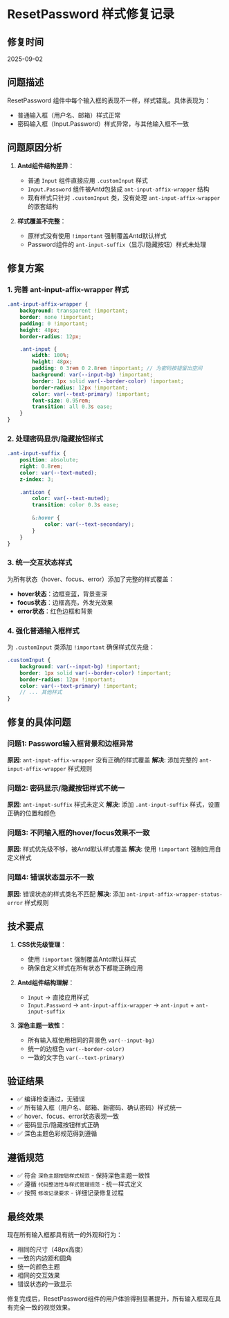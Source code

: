 # ResetPassword 样式修复记录

## 修复时间
2025-09-02

## 问题描述
ResetPassword 组件中每个输入框的表现不一样，样式错乱。具体表现为：
- 普通输入框（用户名、邮箱）样式正常
- 密码输入框（Input.Password）样式异常，与其他输入框不一致

## 问题原因分析
1. **Antd组件结构差异**：
   - 普通 `Input` 组件直接应用 `.customInput` 样式
   - `Input.Password` 组件被Antd包装成 `ant-input-affix-wrapper` 结构
   - 现有样式只针对 `.customInput` 类，没有处理 `ant-input-affix-wrapper` 的嵌套结构

2. **样式覆盖不完整**：
   - 原样式没有使用 `!important` 强制覆盖Antd默认样式
   - Password组件的 `ant-input-suffix`（显示/隐藏按钮）样式未处理

## 修复方案

### 1. 完善 ant-input-affix-wrapper 样式
```scss
.ant-input-affix-wrapper {
    background: transparent !important;
    border: none !important;
    padding: 0 !important;
    height: 48px;
    border-radius: 12px;

    .ant-input {
        width: 100%;
        height: 48px;
        padding: 0 3rem 0 2.8rem !important; // 为密码按钮留出空间
        background: var(--input-bg) !important;
        border: 1px solid var(--border-color) !important;
        border-radius: 12px !important;
        color: var(--text-primary) !important;
        font-size: 0.95rem;
        transition: all 0.3s ease;
    }
}
```

### 2. 处理密码显示/隐藏按钮样式
```scss
.ant-input-suffix {
    position: absolute;
    right: 0.8rem;
    color: var(--text-muted);
    z-index: 3;
    
    .anticon {
        color: var(--text-muted);
        transition: color 0.3s ease;
        
        &:hover {
            color: var(--text-secondary);
        }
    }
}
```

### 3. 统一交互状态样式
为所有状态（hover、focus、error）添加了完整的样式覆盖：
- **hover状态**：边框变蓝，背景变深
- **focus状态**：边框高亮，外发光效果  
- **error状态**：红色边框和背景

### 4. 强化普通输入框样式
为 `.customInput` 类添加 `!important` 确保样式优先级：
```scss
.customInput {
    background: var(--input-bg) !important;
    border: 1px solid var(--border-color) !important;
    border-radius: 12px !important;
    color: var(--text-primary) !important;
    // ... 其他样式
}
```

## 修复的具体问题

### 问题1: Password输入框背景和边框异常
**原因**: `ant-input-affix-wrapper` 没有正确的样式覆盖
**解决**: 添加完整的 `ant-input-affix-wrapper` 样式规则

### 问题2: 密码显示/隐藏按钮样式不统一
**原因**: `ant-input-suffix` 样式未定义
**解决**: 添加 `.ant-input-suffix` 样式，设置正确的位置和颜色

### 问题3: 不同输入框的hover/focus效果不一致
**原因**: 样式优先级不够，被Antd默认样式覆盖
**解决**: 使用 `!important` 强制应用自定义样式

### 问题4: 错误状态显示不一致
**原因**: 错误状态的样式类名不匹配
**解决**: 添加 `ant-input-affix-wrapper-status-error` 样式规则

## 技术要点

1. **CSS优先级管理**：
   - 使用 `!important` 强制覆盖Antd默认样式
   - 确保自定义样式在所有状态下都能正确应用

2. **Antd组件结构理解**：
   - `Input` → 直接应用样式
   - `Input.Password` → `ant-input-affix-wrapper` → `ant-input` + `ant-input-suffix`

3. **深色主题一致性**：
   - 所有输入框使用相同的背景色 `var(--input-bg)`
   - 统一的边框色 `var(--border-color)`
   - 一致的文字色 `var(--text-primary)`

## 验证结果
- ✅ 编译检查通过，无错误
- ✅ 所有输入框（用户名、邮箱、新密码、确认密码）样式统一
- ✅ hover、focus、error状态表现一致
- ✅ 密码显示/隐藏按钮样式正确
- ✅ 深色主题色彩规范得到遵循

## 遵循规范
- ✅ 符合 `深色主题按钮样式规范` - 保持深色主题一致性
- ✅ 遵循 `代码整洁性与样式管理规范` - 统一样式定义
- ✅ 按照 `修改记录要求` - 详细记录修复过程

## 最终效果
现在所有输入框都具有统一的外观和行为：
- 相同的尺寸（48px高度）
- 一致的内边距和圆角
- 统一的颜色主题
- 相同的交互效果
- 错误状态的一致显示

修复完成后，ResetPassword组件的用户体验得到显著提升，所有输入框现在具有完全一致的视觉效果。
